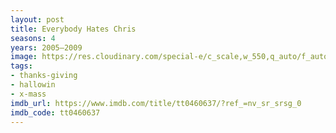```yaml
---
layout: post
title: Everybody Hates Chris
seasons: 4
years: 2005–2009
image: https://res.cloudinary.com/special-e/c_scale,w_550,q_auto/f_auto/Series%20posters/Everybody_Hates_Chris.png
tags:
- thanks-giving
- hallowin
- x-mass
imdb_url: https://www.imdb.com/title/tt0460637/?ref_=nv_sr_srsg_0
imdb_code: tt0460637
---
```

